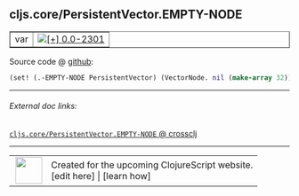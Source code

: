 ## cljs.core/PersistentVector.EMPTY-NODE



 <table border="1">
<tr>
<td>var</td>
<td><a href="https://github.com/cljsinfo/cljs-api-docs/tree/0.0-2301"><img valign="middle" alt="[+] 0.0-2301" title="Added in 0.0-2301" src="https://img.shields.io/badge/+-0.0--2301-lightgrey.svg"></a> </td>
</tr>
</table>









Source code @ [github](https://github.com/clojure/clojurescript/blob/r2307/src/cljs/cljs/core.cljs#L4124):

```clj
(set! (.-EMPTY-NODE PersistentVector) (VectorNode. nil (make-array 32)))
```

<!--
Repo - tag - source tree - lines:

 <pre>
clojurescript @ r2307
└── src
    └── cljs
        └── cljs
            └── <ins>[core.cljs:4124](https://github.com/clojure/clojurescript/blob/r2307/src/cljs/cljs/core.cljs#L4124)</ins>
</pre>

-->

---



###### External doc links:

[`cljs.core/PersistentVector.EMPTY-NODE` @ crossclj](http://crossclj.info/fun/cljs.core.cljs/PersistentVector.EMPTY-NODE.html)<br>

---

 <table>
<tr><td>
<img valign="middle" align="right" width="48px" src="http://i.imgur.com/Hi20huC.png">
</td><td>
Created for the upcoming ClojureScript website.<br>
[edit here] | [learn how]
</td></tr></table>

[edit here]:https://github.com/cljsinfo/cljs-api-docs/blob/master/cljsdoc/cljs.core_PersistentVectorDOTEMPTY-NODE.cljsdoc
[learn how]:https://github.com/cljsinfo/cljs-api-docs/wiki/cljsdoc-files

<!--

This information was too distracting to show to readers, but I'll leave it
commented here since it is helpful to:

- pretty-print the data used to generate this document
- and show how to retrieve that data



The API data for this symbol:

```clj
{:ns "cljs.core",
 :name "PersistentVector.EMPTY-NODE",
 :type "var",
 :parent-type "PersistentVector",
 :source {:code "(set! (.-EMPTY-NODE PersistentVector) (VectorNode. nil (make-array 32)))",
          :title "Source code",
          :repo "clojurescript",
          :tag "r2307",
          :filename "src/cljs/cljs/core.cljs",
          :lines [4124]},
 :full-name "cljs.core/PersistentVector.EMPTY-NODE",
 :full-name-encode "cljs.core_PersistentVectorDOTEMPTY-NODE",
 :history [["+" "0.0-2301"]]}

```

Retrieve the API data for this symbol:

```clj
;; from Clojure REPL
(require '[clojure.edn :as edn])
(-> (slurp "https://raw.githubusercontent.com/cljsinfo/cljs-api-docs/catalog/cljs-api.edn")
    (edn/read-string)
    (get-in [:symbols "cljs.core/PersistentVector.EMPTY-NODE"]))
```

-->
